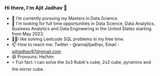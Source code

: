 ### Hi there, I'm Ajit Jadhav 👋


- 🔭 I’m currently pursuing my Masters in Data Science.
- 💼 I'm looking for full time opportunities in Data Science, Data Analytics, Business Analytics and Data Engineering in the United States starting from May 2023.
- 🧑‍💻I like solving Leetcode SQL problems in my free time.
- 📫 How to reach me: Twitter - @iamajitjadhav, Email - ajitjadhav97@gmail.com
- 😄 Pronouns: He/him
- ⚡ Fun fact: I can solve the 3x3 Rubik's cube, 2x2 cube, pyraminx and the mirror cube.


<!--- 🌱 I’m currently learning -->
<!-- - 👯 I’m looking to collaborate on ... -->
<!--- 🤔 I’m looking for help with ...-->
<!--- 💬 Ask me about ...-->
